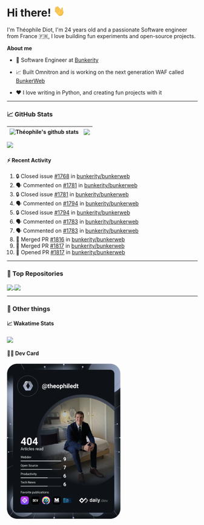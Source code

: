 # Hi there! <img src="./wave.gif" width="30px" height="30px" />

I'm Théophile Diot, I'm 24 years old and a passionate Software engineer from France 🇫🇷, I love building fun experiments and open-source projects.

**About me**

- 💼 Software Engineer at [Bunkerity](https://www.bunkerity.com/)

- 📈 Built Omnitron and is working on the next generation WAF called [BunkerWeb](https://www.bunkerweb.io)

- ❤️ I love writing in Python, and creating fun projects with it

---

### 📈 GitHub Stats

| <img align="center" src="https://github-readme-stats.vercel.app/api?username=TheophileDiot&show_icons=true&include_all_commits=true&theme=algolia&hide_border=true&rank_icon=github" alt="Théophile's github stats" /> | <img align="center" src="https://github-readme-stats.vercel.app/api/top-langs/?username=TheophileDiot&layout=compact&theme=algolia&hide_border=true" /> |
| ---------------------------------------------------------------------------------------------------------------------------------------------------------------------------------------------------------------------- | ------------------------------------------------------------------------------------------------------------------------------------------------------- |

![](https://github-readme-activity-graph.vercel.app/graph?username=TheophileDiot&theme=tokyo-night)

#### :zap: Recent Activity

<!--START_SECTION:activity-->
1. 🔒 Closed issue [#1768](https://github.com/bunkerity/bunkerweb/issues/1768) in [bunkerity/bunkerweb](https://github.com/bunkerity/bunkerweb)
2. 🗣 Commented on [#1781](https://github.com/bunkerity/bunkerweb/issues/1781#issuecomment-2560936822) in [bunkerity/bunkerweb](https://github.com/bunkerity/bunkerweb)
3. 🔒 Closed issue [#1781](https://github.com/bunkerity/bunkerweb/issues/1781) in [bunkerity/bunkerweb](https://github.com/bunkerity/bunkerweb)
4. 🗣 Commented on [#1794](https://github.com/bunkerity/bunkerweb/issues/1794#issuecomment-2560935516) in [bunkerity/bunkerweb](https://github.com/bunkerity/bunkerweb)
5. 🔒 Closed issue [#1794](https://github.com/bunkerity/bunkerweb/issues/1794) in [bunkerity/bunkerweb](https://github.com/bunkerity/bunkerweb)
6. 🗣 Commented on [#1783](https://github.com/bunkerity/bunkerweb/issues/1783#issuecomment-2560934187) in [bunkerity/bunkerweb](https://github.com/bunkerity/bunkerweb)
7. 🗣 Commented on [#1783](https://github.com/bunkerity/bunkerweb/issues/1783#issuecomment-2560928490) in [bunkerity/bunkerweb](https://github.com/bunkerity/bunkerweb)
8. 🎉 Merged PR [#1816](https://github.com/bunkerity/bunkerweb/pull/1816) in [bunkerity/bunkerweb](https://github.com/bunkerity/bunkerweb)
9. 🎉 Merged PR [#1817](https://github.com/bunkerity/bunkerweb/pull/1817) in [bunkerity/bunkerweb](https://github.com/bunkerity/bunkerweb)
10. 💪 Opened PR [#1817](https://github.com/bunkerity/bunkerweb/pull/1817) in [bunkerity/bunkerweb](https://github.com/bunkerity/bunkerweb)
<!--END_SECTION:activity-->

---

### 🔧 Top Repositories

<a href="https://github.com/bunkerity/bunkerweb">
  <img align="center" src="https://github-readme-stats.vercel.app/api/pin/?username=Bunkerity&repo=bunkerweb&theme=algolia" />
</a>
<a href="https://github.com/TheophileDiot/Omnitron">
  <img align="center" src="https://github-readme-stats.vercel.app/api/pin/?username=TheophileDiot&repo=Omnitron&theme=algolia" />
</a>

---

### 🎉 Other things

#### 📈 Wakatime Stats

<a href="https://wakatime.com/@theophile_bunkerity">
  <img align="center" src="https://github-readme-stats.vercel.app/api/wakatime?username=3aa5ce41-c253-43d9-8441-a721e446a45f&layout=compact&theme=algolia" />
</a>

#### 👨‍💻 Dev Card

<a href="https://app.daily.dev/TheophileDt">
  <img src="./devcard.svg" width="300" alt="Théophile Diot's Dev Card"/>
</a>
